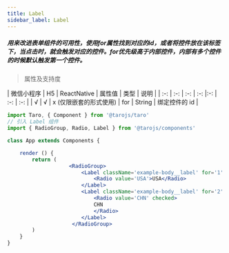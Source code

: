 ```yaml
---
title: Label
sidebar_label: Label
---
```


##### 用来改进表单组件的可用性，使用for属性找到对应的id，或者将控件放在该标签下，当点击时，就会触发对应的控件。for优先级高于内部控件，内部有多个控件的时候默认触发第一个控件。

> 属性及支持度

| 微信小程序 | H5 | ReactNative | 属性值 | 类型 | 说明 |
| :-: | :-: | :-: | :-: |:-: | :-: | :-: |
| √ | √ | x (仅限嵌套的形式使用) | for | String | 绑定控件的 id |


```jsx
import Taro, { Component } from '@tarojs/taro'
// 引入 Label 组件
import { RadioGroup, Radio, Label } from '@tarojs/components'

class App extends Components {

	render () {
		return (
                    <RadioGroup>
                        <Label className='example-body__label' for='1' key='1'>
                            <Radio value='USA'>USA</Radio>
                        </Label>
                        <Label className='example-body__label' for='2' key='2'>
                            <Radio value='CHN' checked>
                            CHN
                            </Radio>
                        </Label>
                     </RadioGroup>
		)
	}
}
```
